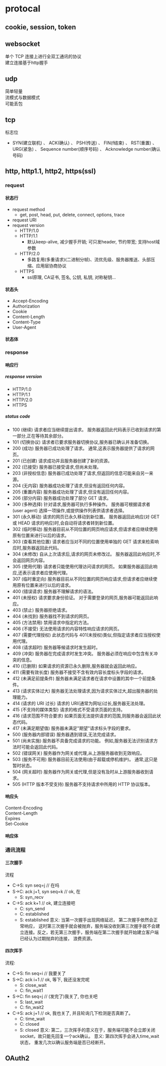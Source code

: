 # protocal

## cookie, session, token

## websocket  
单个 TCP 连接上进行全双工通讯的协议  
建立连接基于http握手  

## udp  
简单轻量  
流模式与数据模式  
可能丢包  

## tcp
标志位  
- SYN(建立联机) 、 ACK(确认) 、 PSH(传送) 、 FIN(f结束) 、 RST(重置) 、 URG(紧急) 、 Sequence number(顺序号码) 、 Acknowledge number(确认号码)

## http, http1.1, http2, https(ssl)
### request
#### 状态行
- request method
    - get, post, head, put, delete, connect, options, trace
- request URI
- request version
    - HTTP/1.0
    - HTTP/1.1
        - 默认keep-alive, 减少握手开销; 可只发header, 节约带宽; 支持host域参数
    - HTTP/2.0
        - 多路复用(多重请求)(二进制分帧)、流优先级、服务器推送、头部压缩、应用层协商协议
    - HTTPS
        - ssl原理, CA证书, 签名, 公钥, 私钥, 对称秘钥...
#### 状态头
- Accept-Encoding
- Authorization
- Cookie
- Content-Length
- Content-Type
- User-Agent
#### 状态体

### response
#### 响应行
##### response version
- HTTP/1.0
- HTTP/1.1
- HTTP/2.0
- HTTPS
##### status code
- 100   (继续) 请求者应当继续提出请求。 服务器返回此代码表示已收到请求的第一部分,正在等待其余部分。    
- 101   (切换协议) 请求者已要求服务器切换协议,服务器已确认并准备切换。
- 200   (成功)  服务器已成功处理了请求。 通常,这表示服务器提供了请求的网页。   
- 201   (已创建)  请求成功并且服务器创建了新的资源。   
- 202   (已接受)  服务器已接受请求,但尚未处理。   
- 203   (非授权信息)  服务器已成功处理了请求,但返回的信息可能来自另一来源。   
- 204   (无内容)  服务器成功处理了请求,但没有返回任何内容。   
- 205   (重置内容) 服务器成功处理了请求,但没有返回任何内容。  
- 206   (部分内容)  服务器成功处理了部分 GET 请求。   
- 300   (多种选择)  针对请求,服务器可执行多种操作。 服务器可根据请求者 (user agent) 选择一项操作,或提供操作列表供请求者选择。   
- 301   (永久移动)  请求的网页已永久移动到新位置。 服务器返回此响应(对 GET 或 HEAD 请求的响应)时,会自动将请求者转到新位置。  
- 302   (临时移动)  服务器目前从不同位置的网页响应请求,但请求者应继续使用原有位置来进行以后的请求。  
- 303   (查看其他位置) 请求者应当对不同的位置使用单独的 GET 请求来检索响应时,服务器返回此代码。  
- 304   (未修改) 自从上次请求后,请求的网页未修改过。 服务器返回此响应时,不会返回网页内容。   
- 305   (使用代理) 请求者只能使用代理访问请求的网页。 如果服务器返回此响应,还表示请求者应使用代理。   
- 307   (临时重定向)  服务器目前从不同位置的网页响应请求,但请求者应继续使用原有位置来进行以后的请求。
- 400   (错误请求) 服务器不理解请求的语法。   
- 401   (未授权) 请求要求身份验证。 对于需要登录的网页,服务器可能返回此响应。   
- 403   (禁止) 服务器拒绝请求。  
- 404   (未找到) 服务器找不到请求的网页。  
- 405   (方法禁用) 禁用请求中指定的方法。   
- 406   (不接受) 无法使用请求的内容特性响应请求的网页。   
- 407   (需要代理授权) 此状态代码与 401(未授权)类似,但指定请求者应当授权使用代理。  
- 408   (请求超时)  服务器等候请求时发生超时。   
- 409   (冲突)  服务器在完成请求时发生冲突。 服务器必须在响应中包含有关冲突的信息。   
- 410   (已删除)  如果请求的资源已永久删除,服务器就会返回此响应。   
- 411   (需要有效长度) 服务器不接受不含有效内容长度标头字段的请求。   
- 412   (未满足前提条件) 服务器未满足请求者在请求中设置的其中一个前提条件。   
- 413   (请求实体过大) 服务器无法处理请求,因为请求实体过大,超出服务器的处理能力。   
- 414   (请求的 URI 过长) 请求的 URI(通常为网址)过长,服务器无法处理。   
- 415   (不支持的媒体类型) 请求的格式不受请求页面的支持。   
- 416   (请求范围不符合要求) 如果页面无法提供请求的范围,则服务器会返回此状态代码。   
- 417   (未满足期望值) 服务器未满足"期望"请求标头字段的要求。   
- 500   (服务器内部错误)  服务器遇到错误,无法完成请求。   
- 501   (尚未实施) 服务器不具备完成请求的功能。 例如,服务器无法识别请求方法时可能会返回此代码。   
- 502   (错误网关) 服务器作为网关或代理,从上游服务器收到无效响应。   
- 503   (服务不可用) 服务器目前无法使用(由于超载或停机维护)。 通常,这只是暂时状态。   
- 504   (网关超时)  服务器作为网关或代理,但是没有及时从上游服务器收到请求。   
- 505   (HTTP 版本不受支持) 服务器不支持请求中所用的 HTTP 协议版本。  
#### 响应头
Content-Encoding  
Content-Length  
Expires  
Set-Cookie  

#### 响应体  

### 通讯流程
#### 三次握手
流程
- C->S: syn seq=j // 在吗
- S->C: ack j+1, syn seq=k // ok, 在
    - S: syn_recv
- C->S: ack k+1 // ok, 建立连接吧
    - C: syn_send
    - C: established
    - S: established
意义: 当第一次握手出现网络延迟， 第二次握手依然会正常响应， 这时第三次握手就会被抛弃，服务端没收到第三次握手就不会建立连接。反之，若无第三次握手，服务端在第二次握手就开始建立客户端已经认为过期抛弃的连接， 浪费资源。

#### 四次挥手
流程:
- C->S: fin seq=i // 我要关了
- S->C: ack i+1 // ok, 等下, 我还没发完呢
    - S: close_wait
    - C: fin_wait1
- S->C: fin seq=j // (发完了)我关了, 你也关吧
    - S: last_wait
    - C: fin_wait2
- C->S: ack j+1 // ok, 我也关了, 并且轮询几下检测是否真断了。
    - C: time_wait
    - C: closed
    - S: closed
意义: 第二，三次挥手的意义在于，服务端可能不会立即关闭socket，故只能先回复一个ack确认。
意义: 第四次挥手会进入time_wait状态， 重发几次以确认服务端是否已经断开。

## OAuth2
